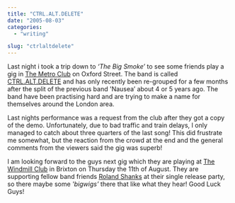 ```yaml
---
title: "CTRL.ALT.DELETE"
date: "2005-08-03"
categories:
  - "writing"

slug: "ctrlaltdelete"
---
```


Last night i took a trip down to _‘The Big Smoke’_ to see some friends play a gig in [The Metro Club](https://www.blowupmetro.com/) on Oxford Street. The band is called [CTRL.ALT.DELETE](https://www.ctrl-alt-delete-music.co.uk/) and has only recently been re-grouped for a few months after the split of the previous band 'Nausea’ about 4 or 5 years ago. The band have been practising hard and are trying to make a name for themselves around the London area.
<!-- ![Demo Cover](/images/DSCF0033.JPG-thumb_140_105.jpg)   -->
Last nights performance was a request from the club after they got a copy of the demo. Unfortunately, due to bad traffic and train delays, I only managed to catch about three quarters of the last song! This did frustrate me somewhat, but the reaction from the crowd at the end and the general comments from the viewers said the gig was superb!
<!-- ![On Stage](/images/stage1.jpg-thumb_140_105.jpg)   -->
I am looking forward to the guys next gig which they are playing at [The Windmill Club](https://www.windmillbrixton.co.uk/) in Brixton on Thursday the 11th of August. They are supporting fellow band friends [Roland Shanks](https://www.rolandshanks.com/) at their single release party, so there maybe some _'bigwigs’_ there that like what they hear! Good Luck Guys!
